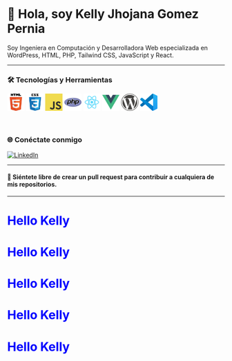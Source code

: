 # 👋 Hola, soy Kelly Jhojana Gomez Pernia

Soy Ingeniera en Computación y Desarrolladora Web especializada en WordPress, HTML, PHP, Tailwind CSS, JavaScript y React.

---

### 🛠️ Tecnologías y Herramientas

<p align="left">
  <img alt="HTML5" width="40px" src="https://raw.githubusercontent.com/github/explore/80688e429a7d4ef2fca1e82350fe8e3517d3494d/topics/html/html.png" />
  <img alt="CSS3" width="40px" src="https://raw.githubusercontent.com/github/explore/80688e429a7d4ef2fca1e82350fe8e3517d3494d/topics/css/css.png" />
  <img alt="JavaScript" width="40px" src="https://raw.githubusercontent.com/github/explore/80688e429a7d4ef2fca1e82350fe8e3517d3494d/topics/javascript/javascript.png" />
  <img alt="PHP" width="40px" src="https://raw.githubusercontent.com/github/explore/80688e429a7d4ef2fca1e82350fe8e3517d3494d/topics/php/php.png" />
  <img alt="React" width="40px" src="https://raw.githubusercontent.com/github/explore/80688e429a7d4ef2fca1e82350fe8e3517d3494d/topics/react/react.png" />
  <img alt="Vue.js" width="40px" src="https://raw.githubusercontent.com/github/explore/80688e429a7d4ef2fca1e82350fe8e3517d3494d/topics/vue/vue.png" />
  <img alt="WordPress" width="40px" src="https://raw.githubusercontent.com/github/explore/80688e429a7d4ef2fca1e82350fe8e3517d3494d/topics/wordpress/wordpress.png" />
  <img alt="Visual Studio Code" width="40px" src="https://raw.githubusercontent.com/github/explore/80688e429a7d4ef2fca1e82350fe8e3517d3494d/topics/visual-studio-code/visual-studio-code.png" />
</p>

<br />

### 🌐 Conéctate conmigo

[![LinkedIn](https://img.shields.io/badge/linkedin-%2312100E.svg?&style=for-the-badge&logo=linkedin&logoColor=white&color=black)](https://www.linkedin.com/in/kelly-jhojana-gomez-9750a02a3/)

---

#### 💙 Siéntete libre de crear un pull request para contribuir a cualquiera de mis repositorios.

---

# <span style="color: blue;">Hello Kelly</span>
# <span style="color: blue;">Hello Kelly</span>
# <span style="color: blue;">Hello Kelly</span>
# <span style="color: blue;">Hello Kelly</span>
# <span style="color: blue;">Hello Kelly</span>
